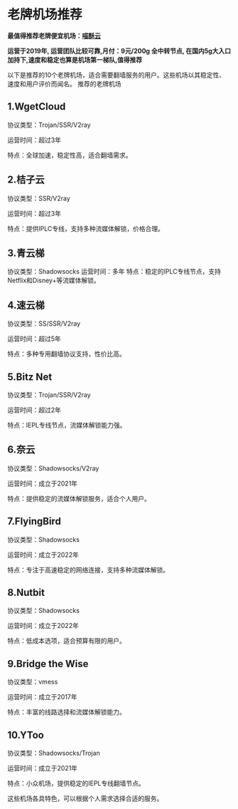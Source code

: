 # 老牌机场推荐

**最值得推荐老牌便宜机场：[喵酥云](https://www.miaosu.xyz)**

**运营于2019年, 运营团队比较可靠,月付：9元/200g 全中转节点,
在国内5g大入口加持下,速度和稳定也算是机场第一梯队,值得推荐**

以下是推荐的10个老牌机场，适合需要翻墙服务的用户。这些机场以其稳定性、速度和用户评价而闻名。
推荐的老牌机场
## 1.WgetCloud
协议类型：Trojan/SSR/V2ray

运营时间：超过3年

特点：全球加速，稳定性高，适合翻墙需求。

## 2.桔子云

协议类型：SSR/V2ray

运营时间：超过3年

特点：提供IPLC专线，支持多种流媒体解锁，价格合理。

## 3.青云梯
协议类型：Shadowsocks
运营时间：多年
特点：稳定的IPLC专线节点，支持Netflix和Disney+等流媒体解锁。
## 4.速云梯

协议类型：SS/SSR/V2ray

运营时间：超过5年

特点：多种专用翻墙协议支持，性价比高。

## 5.Bitz Net

协议类型：Trojan/SSR/V2ray

运营时间：超过2年

特点：IEPL专线节点，流媒体解锁能力强。

## 6.奈云

协议类型：Shadowsocks/V2ray

运营时间：成立于2021年

特点：提供稳定的流媒体解锁服务，适合个人用户。

## 7.FlyingBird

协议类型：Shadowsocks

运营时间：成立于2022年

特点：专注于高速稳定的网络连接，支持多种流媒体解锁。
## 8.Nutbit

协议类型：Shadowsocks

运营时间：成立于2022年

特点：低成本选项，适合预算有限的用户。

## 9.Bridge the Wise

协议类型：vmess

运营时间：成立于2017年

特点：丰富的线路选择和流媒体解锁能力。

## 10.YToo

协议类型：Shadowsocks/Trojan

运营时间：成立于2021年

特点：小众机场，提供稳定的IEPL专线翻墙节点。

这些机场各具特色，可以根据个人需求选择合适的服务。
